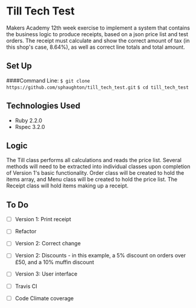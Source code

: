 Till Tech Test
==============

Makers Academy 12th week exercise to implement a system that contains the business logic to produce receipts, based on a json price list and test orders. The receipt must calculate and show the correct amount of tax (in this shop's case, 8.64%), as well as correct line totals and total amount.

Set Up
-------
####Command Line:
```$ git clone https://github.com/sphaughton/till_tech_test.git```
```$ cd till_tech_test```

Technologies Used
-------
- Ruby 2.2.0
- Rspec 3.2.0

Logic
-------
The Till class performs all calculations and reads the price list. Several methods will need to be extracted into individual classes upon completion of Version 1's basic functionality. Order class will be created to hold the items array, and Menu class will be created to hold the price list. The Receipt class will hold items making up a receipt.

To Do
-------
- [ ] Version 1: Print receipt
- [ ] Refactor
- [ ] Version 2: Correct change
- [ ] Version 2: Discounts - in this example, a 5% discount on orders over £50, and a 10% muffin discount
- [ ] Version 3: User interface
- [ ] Travis CI
- [ ] Code Climate coverage

